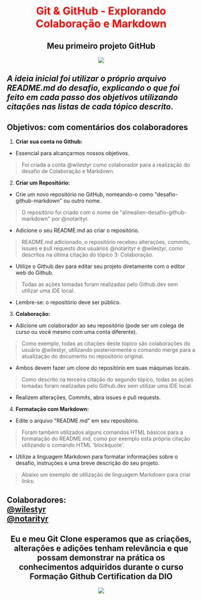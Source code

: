 <center><h1><p style="color: red;">Git & GitHub - Explorando Colaboração e Markdown</p></h1></center>
<div align="center"><h2> Meu primeiro projeto GitHub</h2></div>

<div align="center"><img src="https://gist.githubusercontent.com/theAdityaNVS/f5b585d1082da2dffffea32434f37956/raw/7f9552d0a179b4f84059259fa878199e369b069c/GitHub-logo.gif") /></div>

## *A ideia inicial foi utilizar o próprio arquivo README.md do desafio, explicando o que foi feito em cada passo dos objetivos utilizando citações nas listas de cada tópico descrito.*

## Objetivos: com comentários dos colaboradores

1. **Criar sua conta no Github:**
 - Essencial para alcançarmos nossos objetivos.   
>Foi criada a conta @wilestyr como colaborador para a realização do desafio de Colaboração e Markdown.
2. **Criar um Repositório:**
- Crie um novo repositório no GitHub, nomeando-o como "desafio-github-markdown" ou outro nome.
>O repositório foi criado com o nome de "alinealien-desafio-github-markdown" por @notarityr.
   - Adicione o seu README.md ao criar o repositório.
>README.md adicionado, o repositório recebeu alterações, commits, issues e pull requests dos usuários @notarityr e @wilestyr, como descritos na última citação do tópico 3: Colaboração.
   - Utilize o Github.dev para editar seu projeto diretamente com o editor web do Github.
>Todas as ações tomadas foram realizadas pelo Github.dev sem utilizar uma IDE local.
   - Lembre-se: o repositório deve ser público.

3. **Colaboração:**
 - Adicione um colaborador ao seu repositório (pode ser um colega de curso ou você mesmo com uma conta diferente).
>Como exemplo, todas as citações deste tópico são colaborações do usuário @wilestyr, utilizando posteriormente o comando merge para a atualização do documento no repositório original.
   - Ambos devem fazer um clone do repositório em suas máquinas locais.
>Como descrito na terceira citação do segundo tópico, todas as ações tomadas foram realizadas pelo Github.dev sem utilizar uma IDE local.
   - Realizem alterações, Commits, abra issues e pull requests.

4. **Formatação com Markdown:**
- Edite o arquivo "README.md" em seu repositório.
<blockquote>Foram também utilizados alguns comandos HTML básicos para a formatação do README.md, como por exemplo esta própria citação utilizando o comando HTML 'blockquote'.</blockquote>

   - Utilize a linguagem Markdown para formatar informações sobre o desafio, instruções e uma breve descrição do seu projeto.
>Abaixo um exemplo de utilização de linguagem Markdown para criar links:
  
   Colaboradores: <br> [@wilestyr](https://github.com/wilestyr)<br> [@notarityr](https://github.com/wnotarityr)
   -------
<div align="center"><h2>Eu e meu Git Clone esperamos que as criações, alterações e adições tenham relevância e que possam demonstrar na prática os conhecimentos adquiridos durante o curso Formação Github Certification da DIO</h2></div>


<div align="center"><img src="https://media2.giphy.com/media/v1.Y2lkPTc5MGI3NjExZGx6bnliYzhkamZheGZzMnA5M210djM3bXczODI1bmV1Y241amN1YyZlcD12MV9pbnRlcm5hbF9naWZfYnlfaWQmY3Q9cw/URBHSIyVa8XRsacTcm/giphy.gif") /></div>